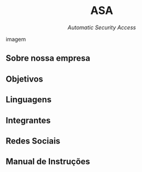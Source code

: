 <h1 align="center">ASA</h1>
<p align="center"><i>Automatic Security Access</i></p>

imagem

## Sobre nossa empresa

## Objetivos

## Linguagens

## Integrantes

## Redes Sociais

## Manual de Instruções
